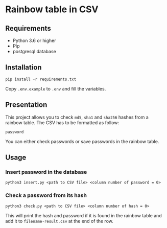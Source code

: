 # Rainbow table in CSV

## Requirements

- Python 3.6 or higher
- Pip
- postgresql database

## Installation

```
pip install -r requirements.txt
```

Copy `.env.example` to `.env` and fill the variables.

## Presentation

This project allows you to check `md5`, `sha1` and `sha256` hashes from a rainbow table.
The CSV has to be formatted as follow:

```
password
```

You can either check passwords or save passwords in the rainbow table.

## Usage

### Insert password in the database

```
python3 insert.py <path to CSV file> <column number of password = 0>
```

### Check a password from its hash

```
python3 check.py <path to CSV file> <column number of hash = 0>
```
This will print the hash and password if it is found in the rainbow table and add it to `filename-result.csv` at the end of the row.

